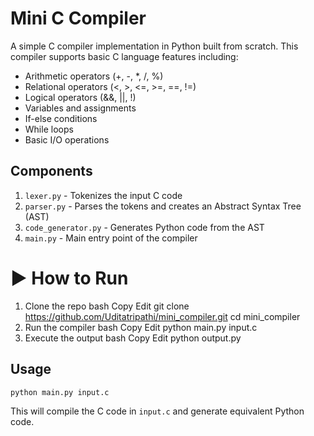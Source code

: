 # Mini C Compiler

A simple C compiler implementation in Python built from scratch. This compiler supports basic C language features including:

- Arithmetic operators (+, -, *, /, %)
- Relational operators (<, >, <=, >=, ==, !=)
- Logical operators (&&, ||, !)
- Variables and assignments
- If-else conditions
- While loops
- Basic I/O operations

## Components

1. `lexer.py` - Tokenizes the input C code
2. `parser.py` - Parses the tokens and creates an Abstract Syntax Tree (AST)
3. `code_generator.py` - Generates Python code from the AST
4. `main.py` - Main entry point of the compiler

# ▶️ How to Run
1. Clone the repo
bash
Copy
Edit
git clone https://github.com/Uditatripathi/mini_compiler.git
cd mini_compiler
2. Run the compiler
bash
Copy
Edit
python main.py input.c
3. Execute the output
bash
Copy
Edit
python output.py

## Usage

```bash
python main.py input.c
```

This will compile the C code in `input.c` and generate equivalent Python code. 
